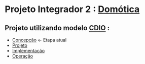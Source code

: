 # Projeto Integrador 2 : [Domótica](https://github.com/JonasGMorsch/PI2/blob/main/Contextualizacao/contextualizacao.md)
 
## Projeto utilizando modelo [CDIO](http://www.cdio.org/about) :
* [Concepção](https://github.com/JonasGMorsch/PI2/blob/main/Concepcao/README.md) <- Etapa atual
* [Projeto](https://github.com/JonasGMorsch/PI2/blob/main/Projeto/README.md)
* [Implementação](https://github.com/JonasGMorsch/PI2/blob/main/Implemantacao/README.md)
* [Operação](https://github.com/JonasGMorsch/PI2/blob/main/Operacao/README.md)
